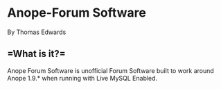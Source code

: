 Anope-Forum Software
======================
By Thomas Edwards

=What is it?=
-
Anope Forum Software is unofficial Forum Software built to work around
Anope 1.9.* when running with Live MySQL Enabled.